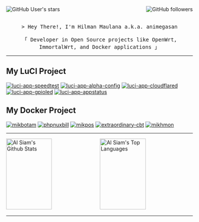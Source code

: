<img align="right" alt="GitHub followers" src="https://img.shields.io/github/followers/animegasan?style=for-the-badge&logo=github&labelColor=blue&color=black">
<img align="left" alt="GitHub User's stars" src="https://img.shields.io/github/stars/animegasan?style=for-the-badge&logo=github&labelColor=blue&color=black">
<br/>
<br/>
<!-- Intro  -->
<p align="center">
  <samp>
    &gt; Hey There!, I'm Hilman Maulana a.k.a. animegasan
    <br/>
    <br/>
    「 Developer in Open Source projects like OpenWrt, ImmortalWrt, and Docker applications 」
    </samp>
</p>

<hr/>

## My LuCI Project
[![luci-app-speedtest](https://github-readme-stats.vercel.app/api/pin/?username=animegasan&repo=luci-app-speedtest&border_color=007ec6&bg_color=0D1117&title_color=C9D1D9&text_color=8B949E&icon_color=007ec6)](https://github.com/animegasan/luci-app-speedtest)
[![luci-app-alpha-config](https://github-readme-stats.vercel.app/api/pin/?username=animegasan&repo=luci-app-alpha-config&border_color=007ec6&bg_color=0D1117&title_color=C9D1D9&text_color=8B949E&icon_color=007ec6)](https://github.com/animegasan/luci-app-alpha-config)
[![luci-app-cloudflared](https://github-readme-stats.vercel.app/api/pin/?username=animegasan&repo=luci-app-cloudflared&border_color=007ec6&bg_color=0D1117&title_color=C9D1D9&text_color=8B949E&icon_color=007ec6)](https://github.com/animegasan/luci-app-cloudflared)
[![luci-app-gpioled](https://github-readme-stats.vercel.app/api/pin/?username=animegasan&repo=luci-app-gpioled&border_color=007ec6&bg_color=0D1117&title_color=C9D1D9&text_color=8B949E&icon_color=007ec6)](https://github.com/animegasan/luci-app-gpioled)
[![luci-app-appstatus](https://github-readme-stats.vercel.app/api/pin/?username=animegasan&repo=luci-app-appstatus&border_color=007ec6&bg_color=0D1117&title_color=C9D1D9&text_color=8B949E&icon_color=007ec6)](https://github.com/animegasan/luci-app-appstatus)

## My Docker Project
[![mikbotam](https://github-readme-stats.vercel.app/api/pin/?username=animegasan&repo=mikbotam&border_color=007ec6&bg_color=0D1117&title_color=C9D1D9&text_color=8B949E&icon_color=007ec6)](https://github.com/animegasan/mikbotam)
[![phpnuxbill](https://github-readme-stats.vercel.app/api/pin/?username=animegasan&repo=phpnuxbill&border_color=007ec6&bg_color=0D1117&title_color=C9D1D9&text_color=8B949E&icon_color=007ec6)](https://github.com/animegasan/phpnuxbill)
[![mikpos](https://github-readme-stats.vercel.app/api/pin/?username=animegasan&repo=mikpos&border_color=007ec6&bg_color=0D1117&title_color=C9D1D9&text_color=8B949E&icon_color=007ec6)](https://github.com/animegasan/mikpos)
[![extraordinary-cbt](https://github-readme-stats.vercel.app/api/pin/?username=animegasan&repo=extraordinary-cbt&border_color=007ec6&bg_color=0D1117&title_color=C9D1D9&text_color=8B949E&icon_color=007ec6)](https://github.com/animegasan/extraordinary-cbt)
[![mikhmon](https://github-readme-stats.vercel.app/api/pin/?username=animegasan&repo=mikhmon&border_color=007ec6&bg_color=0D1117&title_color=C9D1D9&text_color=8B949E&icon_color=007ec6)](https://github.com/animegasan/mikhmon)


<hr/>

<a href="https://github.com/animegasan">
  <img alt="Al Siam's Github Stats" src="https://denvercoder1-github-readme-stats.vercel.app/api?username=animegasan&show_icons=true&count_private=true&theme=react&border_color=007ec6&bg_color=0D1117&title_color=007ec6&icon_color=F8D866" height="192px" width="49.5%"/></a>
<a href="https://github.com/animegasan">
  <img alt="Al Siam's Top Languages" src="https://denvercoder1-github-readme-stats.vercel.app/api/top-langs/?username=animegasan&langs_count=8&layout=compact&theme=react&border_color=007ec6&bg_color=0D1117&title_color=007ec6&icon_color=F8D866" height="192px" width="49.5%"/>
</a>

<hr/>
